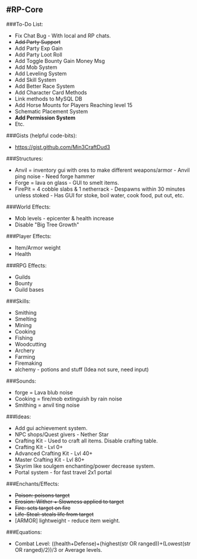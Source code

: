 #RP-Core
---

###To-Do List:
* Fix Chat Bug - With local and RP chats.
* ~~Add Party Support~~ 
* Add Party Exp Gain
* Add Party Loot Roll
* Add Toggle Bounty Gain Money Msg
* Add Mob System
* Add Leveling System
* Add Skill System
* Add Better Race System
* Add Character Card Methods
* Link methods to MySQL DB
* Add Horse Mounts for Players Reaching level 15
* Schematic Placement System
* **Add Permission System**
* Etc.

###Gists (helpful code-bits):
* https://gist.github.com/Min3CraftDud3

###Structures:
* Anvil = inventory gui with ores to make different weapons/armor - Anvil ping noise - Need forge hammer
* Forge = lava on glass - GUI to smelt items.
* FirePit = 4 cobble slabs & 1 netherrack - Despawns within 30 minutes unless stoked - Has GUI for stoke, boil water, cook food, put out, etc.

###World Effects:
* Mob levels - epicenter & health increase
* Disable "Big Tree Growth"

###Player Effects:
* Item/Armor weight
* Health

###RPG Effects:
* Guilds
* Bounty
* Guild bases

###Skills:
* Smithing
* Smelting
* Mining
* Cooking
* Fishing
* Woodcutting
* Archery
* Farming
* Firemaking
* alchemy - potions and stuff (Idea not sure, need input)

###Sounds:
* forge = Lava blub noise
* Cooking = fire/mob extinguish by rain noise
* Smithing =  anvil ting noise

###Ideas:
* Add gui achievement system.
* NPC shops/Quest givers - Nether Star
* Crafting Kit - Used to craft all items. Disable crafting table.
* Crafting Kit - Lvl 0+
* Advanced Crafting Kit - Lvl 40+
* Master Crafting Kit - Lvl 80+
* Skyrim like soulgem enchanting/power decrease system.
* Portal system - for fast travel 2x1 portal

###Enchants/Effects:
* ~~Poison: poisons target~~
* ~~Erosion: Wither + Slowness applied to target~~
* ~~Fire: sets target on fire~~
* ~~Life-Steal: steals life from target~~
* [ARMOR] lightweight - reduce item weight.

###Equations:
* Combat Level: ((health+Defense)+(highest(str OR ranged))+(Lowest(str OR ranged)/2))/3 or Average levels.
